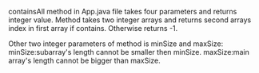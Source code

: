 containsAll method in App.java file takes four parameters and returns integer value.
Method takes two integer arrays and returns second arrays index in first array if contains.
Otherwise returns -1.

Other two integer parameters of method is minSize and maxSize:
minSize:subarray's length cannot be smaller then minSize.
maxSize:main array's length cannot be bigger than maxSize.
